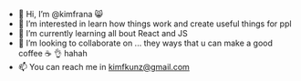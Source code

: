 - 👋 Hi, I’m @kimfrana  :smile_cat:
- 👀 I’m interested in learn how things work and create useful things for ppl  
- 🌱 I’m currently learning all bout React and JS
- 💞️ I’m looking to collaborate on ... they ways that u can make a good coffee :coffee: :ok_hand: hahah 
- 📫 You can reach me in kimfkunz@gmail.com

<!---
kimfrana/kimfrana is a ✨ special ✨ repository because its `README.md` (this file) appears on your GitHub profile.
You can click the Preview link to take a look at your changes.
--->
